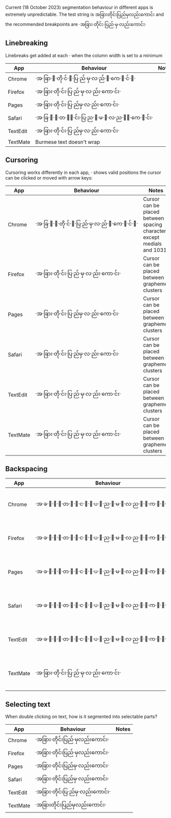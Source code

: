 Current (18 October 2023) segmentation behaviour in different apps is extremely unpredictable. The test string is အခြားတိုင်းပြည်မှလည်းကောင်း and the recommended breakpoints are ·အခြား·တိုင်း·ပြည်·မှ·လည်းကောင်း· 

## Linebreaking ##
Linebreaks get added at each · when the column width is set to a minimum

| App            | Behaviour                                       | Notes |
|----------------|-------------------------------------------------|-------|
| Chrome         | ·အ·ခြာ·း·တို·င်·း·ပြ·ည်·မှ·လ·ည်·း·ကေ·ာ·င်·း·     |       |
| Firefox        | ·အ·ခြား·တို·င်း·ပြ·ည်·မှ·လ·ည်း·ကော·င်း·                |       |
| Pages          | ·အ·ခြား·တို·င်း·ပြ·ည်မှ·လ·ည်း·ကော·င်း·                 |       |
| Safari         | ·အ·ခြ·ာ·း·တ·ို·င်း·ပြ·ည·်·မ·ှ·လ·ည·်း·ကေ·ာ·င်း· |       |
| TextEdit       | ·အ·ခြား·တို·င်း·ပြ·ည်မှ·လ·ည်း·ကော·င်း·                 |       |
| TextMate       | Burmese text doesn't wrap                       |       |

## Cursoring ##
Cursoring works differently in each app, · shows valid positions the cursor can be clicked or moved with arrow keys:

| App              | Behaviour                                     | Notes |
|------------------|-----------------------------------------------|-------|
| Chrome           | ·အ·ခြ·ာ·း·တို·င်·း·ပြ·ည်·မှ·လ·ည်·း·ကေ·ာ·င်·း· | Cursor can be placed between spacing characters except medials and 1031|
| Firefox          | ·အ·ခြား·တို·င်း·ပြ·ည်·မှ·လ·ည်း·ကော·င်း·             | Cursor can be placed between grapheme clusters |
| Pages            | ·အ·ခြား·တို·င်း·ပြ·ည်မှ·လ·ည်း·ကော·င်း·              | Cursor can be placed between grapheme clusters |
| Safari           | ·အ·ခြား·တို·င်း·ပြ·ည်မှ·လ·ည်း·ကော·င်း·              | Cursor can be placed between grapheme clusters |
| TextEdit         | ·အ·ခြား·တို·င်း·ပြ·ည်·မှ·လ·ည်း·ကော·င်း·             | Cursor can be placed between grapheme clusters |
| TextMate         | ·အ·ခြား·တို·င်း·ပြ·ည်·မှ·လ·ည်း·ကော·င်း·             | Cursor can be placed between grapheme clusters |


## Backspacing ##

| App              | Behaviour                                                         | Notes                                 |
|------------------|-----------------------------------------------------------------  |---------------------------------------|
| Chrome           | ·အ·ခ·ြ·ာ·း·တ·ိ·ု·င·်·း·ပ·ြ·ည·်·မ·ှ·လ·ည·်·း·က·ေ·ာ·င·်·း· | One backspace removes one character   |
| Firefox          | ·အ·ခ·ြ·ာ·း·တ·ိ·ု·င·်·း·ပ·ြ·ည·်·မ·ှ·လ·ည·်·း·က·ေ·ာ·င·်·း· | One backspace removes one character   |
| Pages            | ·အ·ခ·ြ·ာ·း·တ·ိ·ု·င·်·း·ပ·ြ·ည·်·မ·ှ·လ·ည·်·း·က·ေ·ာ·င·်·း· | One backspace removes one character   |
| Safari           | ·အ·ခ·ြ·ာ·း·တ·ိ·ု·င·်·း·ပ·ြ·ည·်·မ·ှ·လ·ည·်·း·က·ေ·ာ·င·်·း· | One backspace removes one character   |
| TextEdit         | ·အ·ခ·ြ·ာ·း·တ·ိ·ု·င·်·း·ပ·ြ·ည·်·မ·ှ·လ·ည·်·း·က·ေ·ာ·င·်·း· | One backspace removes one character   |
| TextMate         | ·အ·ခြား·တို·င်း·ပြ·ည်·မှ·လ·ည်း·ကော·င်း·                                  | One backspace removes a whole cluster |

## Selecting text ##
When double clicking on text, how is it segmented into selectable parts?

| App              | Behaviour                  | Notes |
|------------------|----------------------------|-------|
| Chrome           | ·အခြား·တိုင်းပြည်·မှလည်းကောင်း·  |       |
| Firefox          | ·အခြား·တိုင်းပြည်·မှလည်းကောင်း·  |       |
| Pages            | ·အခြား·တိုင်းပြည်မှ·လည်းကောင်း·  |       |
| Safari           | ·အခြား·တိုင်းပြည်မှ·လည်းကောင်း·  |       |
| TextEdit         | ·အခြား·တိုင်းပြ·ည်မှ·လည်းကောင်း· |       |
| TextMate         | ·အခြားတိုင်းပြည်မှလည်းကောင်း·    |       |


